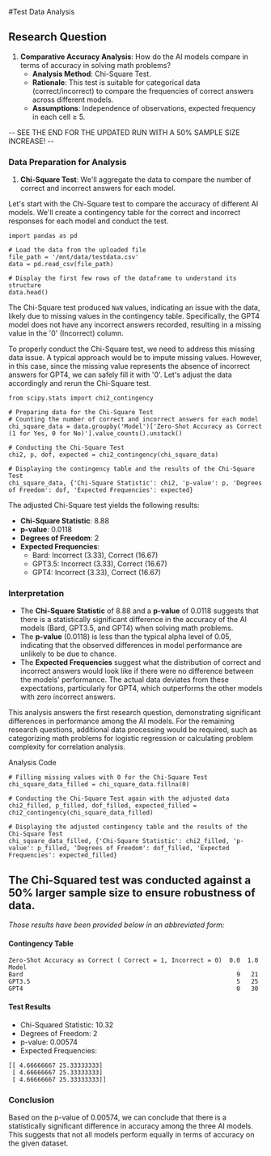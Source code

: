#Test Data Analysis
## Research Question

1. **Comparative Accuracy Analysis**: How do the AI models compare in terms of accuracy in solving math problems?
   - **Analysis Method**: Chi-Square Test.
   - **Rationale**: This test is suitable for categorical data (correct/incorrect) to compare the frequencies of correct answers across different models.
   - **Assumptions**: Independence of observations, expected frequency in each cell ≥ 5.

-- SEE THE END FOR THE UPDATED RUN WITH A 50% SAMPLE SIZE INCREASE! --

### Data Preparation for Analysis

1. **Chi-Square Test**: We'll aggregate the data to compare the number of correct and incorrect answers for each model.

Let's start with the Chi-Square test to compare the accuracy of different AI models. We'll create a contingency table for the correct and incorrect responses for each model and conduct the test.
```
import pandas as pd

# Load the data from the uploaded file
file_path = '/mnt/data/testdata.csv'
data = pd.read_csv(file_path)

# Display the first few rows of the dataframe to understand its structure
data.head()
```

The Chi-Square test produced `NaN` values, indicating an issue with the data, likely due to missing values in the contingency table. Specifically, the GPT4 model does not have any incorrect answers recorded, resulting in a missing value in the '0' (Incorrect) column.

To properly conduct the Chi-Square test, we need to address this missing data issue. A typical approach would be to impute missing values. However, in this case, since the missing value represents the absence of incorrect answers for GPT4, we can safely fill it with '0'. Let's adjust the data accordingly and rerun the Chi-Square test.

```
from scipy.stats import chi2_contingency

# Preparing data for the Chi-Square Test
# Counting the number of correct and incorrect answers for each model
chi_square_data = data.groupby('Model')['Zero-Shot Accuracy as Correct (1 for Yes, 0 for No)'].value_counts().unstack()

# Conducting the Chi-Square Test
chi2, p, dof, expected = chi2_contingency(chi_square_data)

# Displaying the contingency table and the results of the Chi-Square Test
chi_square_data, {'Chi-Square Statistic': chi2, 'p-value': p, 'Degrees of Freedom': dof, 'Expected Frequencies': expected}
```

The adjusted Chi-Square test yields the following results:

- **Chi-Square Statistic**: 8.88
- **p-value**: 0.0118
- **Degrees of Freedom**: 2
- **Expected Frequencies**:
  - Bard: Incorrect (3.33), Correct (16.67)
  - GPT3.5: Incorrect (3.33), Correct (16.67)
  - GPT4: Incorrect (3.33), Correct (16.67)

### Interpretation
- The **Chi-Square Statistic** of 8.88 and a **p-value** of 0.0118 suggests that there is a statistically significant difference in the accuracy of the AI models (Bard, GPT3.5, and GPT4) when solving math problems.
- The **p-value** (0.0118) is less than the typical alpha level of 0.05, indicating that the observed differences in model performance are unlikely to be due to chance.
- The **Expected Frequencies** suggest what the distribution of correct and incorrect answers would look like if there were no difference between the models' performance. The actual data deviates from these expectations, particularly for GPT4, which outperforms the other models with zero incorrect answers.

This analysis answers the first research question, demonstrating significant differences in performance among the AI models. For the remaining research questions, additional data processing would be required, such as categorizing math problems for logistic regression or calculating problem complexity for correlation analysis.


Analysis Code
```
# Filling missing values with 0 for the Chi-Square Test
chi_square_data_filled = chi_square_data.fillna(0)

# Conducting the Chi-Square Test again with the adjusted data
chi2_filled, p_filled, dof_filled, expected_filled = chi2_contingency(chi_square_data_filled)

# Displaying the adjusted contingency table and the results of the Chi-Square Test
chi_square_data_filled, {'Chi-Square Statistic': chi2_filled, 'p-value': p_filled, 'Degrees of Freedom': dof_filled, 'Expected Frequencies': expected_filled}
```

## The Chi-Squared test was conducted against a 50% larger sample size to ensure robustness of data. 
*Those results have been provided below in an abbreviated form:*

#### Contingency Table
```
Zero-Shot Accuracy as Correct ( Correct = 1, Incorrect = 0)  0.0  1.0
Model                                                                
Bard                                                           9   21
GPT3.5                                                         5   25
GPT4                                                           0   30
```

#### Test Results
- Chi-Squared Statistic: 10.32
- Degrees of Freedom: 2
- p-value: 0.00574
- Expected Frequencies:
```
[[ 4.66666667 25.33333333]
 [ 4.66666667 25.33333333]
 [ 4.66666667 25.33333333]]
```

### Conclusion

Based on the p-value of 0.00574, we can conclude that there is a statistically significant difference in accuracy among the three AI models. This suggests that not all models perform equally in terms of accuracy on the given dataset.
